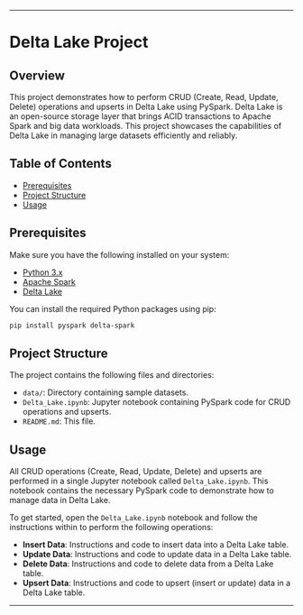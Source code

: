 
---

# Delta Lake Project

## Overview

This project demonstrates how to perform CRUD (Create, Read, Update, Delete) operations and upserts in Delta Lake using PySpark. Delta Lake is an open-source storage layer that brings ACID transactions to Apache Spark and big data workloads. This project showcases the capabilities of Delta Lake in managing large datasets efficiently and reliably.

## Table of Contents

- [Prerequisites](#prerequisites)
- [Project Structure](#project-structure)
- [Usage](#usage)
## Prerequisites

Make sure you have the following installed on your system:

- [Python 3.x](https://www.python.org/)
- [Apache Spark](https://spark.apache.org/)
- [Delta Lake](https://delta.io/)

You can install the required Python packages using pip:

```bash
pip install pyspark delta-spark
```

## Project Structure

The project contains the following files and directories:

- `data/`: Directory containing sample datasets.
- `Delta_Lake.ipynb`: Jupyter notebook containing PySpark code for CRUD operations and upserts.
- `README.md`: This file.

## Usage

All CRUD operations (Create, Read, Update, Delete) and upserts are performed in a single Jupyter notebook called `Delta_Lake.ipynb`. This notebook contains the necessary PySpark code to demonstrate how to manage data in Delta Lake.

To get started, open the `Delta_Lake.ipynb` notebook and follow the instructions within to perform the following operations:

- **Insert Data**: Instructions and code to insert data into a Delta Lake table.
- **Update Data**: Instructions and code to update data in a Delta Lake table.
- **Delete Data**: Instructions and code to delete data from a Delta Lake table.
- **Upsert Data**: Instructions and code to upsert (insert or update) data in a Delta Lake table.

---